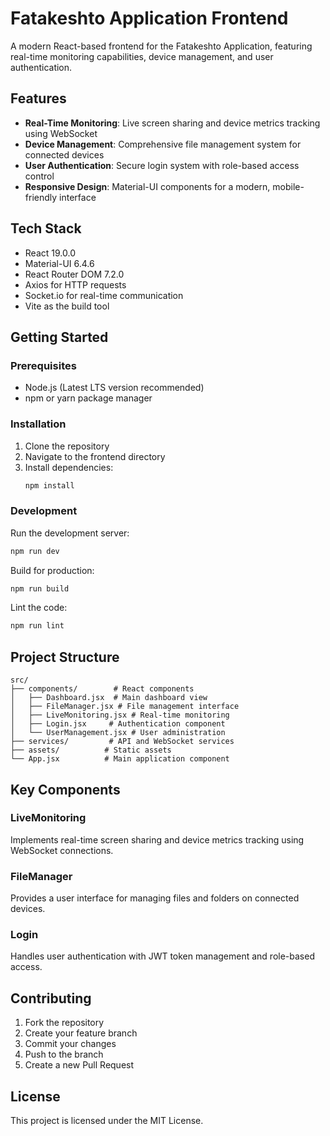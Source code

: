 # Fatakeshto Application Frontend

A modern React-based frontend for the Fatakeshto Application, featuring real-time monitoring capabilities, device management, and user authentication.

## Features

- **Real-Time Monitoring**: Live screen sharing and device metrics tracking using WebSocket
- **Device Management**: Comprehensive file management system for connected devices
- **User Authentication**: Secure login system with role-based access control
- **Responsive Design**: Material-UI components for a modern, mobile-friendly interface

## Tech Stack

- React 19.0.0
- Material-UI 6.4.6
- React Router DOM 7.2.0
- Axios for HTTP requests
- Socket.io for real-time communication
- Vite as the build tool

## Getting Started

### Prerequisites

- Node.js (Latest LTS version recommended)
- npm or yarn package manager

### Installation

1. Clone the repository
2. Navigate to the frontend directory
3. Install dependencies:
   ```bash
   npm install
   ```

### Development

Run the development server:
```bash
npm run dev
```

Build for production:
```bash
npm run build
```

Lint the code:
```bash
npm run lint
```

## Project Structure

```
src/
├── components/        # React components
│   ├── Dashboard.jsx  # Main dashboard view
│   ├── FileManager.jsx # File management interface
│   ├── LiveMonitoring.jsx # Real-time monitoring
│   ├── Login.jsx     # Authentication component
│   └── UserManagement.jsx # User administration
├── services/         # API and WebSocket services
├── assets/          # Static assets
└── App.jsx          # Main application component
```

## Key Components

### LiveMonitoring
Implements real-time screen sharing and device metrics tracking using WebSocket connections.

### FileManager
Provides a user interface for managing files and folders on connected devices.

### Login
Handles user authentication with JWT token management and role-based access.

## Contributing

1. Fork the repository
2. Create your feature branch
3. Commit your changes
4. Push to the branch
5. Create a new Pull Request

## License

This project is licensed under the MIT License.
